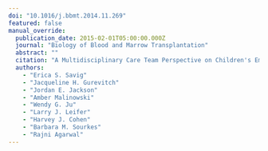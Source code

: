 ```yaml
---
doi: "10.1016/j.bbmt.2014.11.269"
featured: false
manual_override:
  publication_date: 2015-02-01T05:00:00.000Z
  journal: "Biology of Blood and Marrow Transplantation"
  abstract: ""
  citation: "A Multidisciplinary Care Team Perspective on Children's Emotional Experience in Isolation for Stem Cell Transplantation (2015)"
  authors:
    - "Erica S. Savig"
    - "Jacqueline H. Gurevitch"
    - "Jordan E. Jackson"
    - "Amber Malinowski"
    - "Wendy G. Ju"
    - "Larry J. Leifer"
    - "Harvey J. Cohen"
    - "Barbara M. Sourkes"
    - "Rajni Agarwal"
---
```


<!-- You can add additional content about this publication here if needed -->
